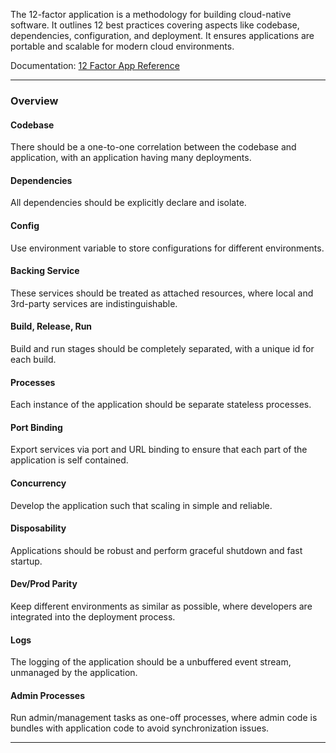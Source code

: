 The 12-factor application is a methodology for building cloud-native software. It outlines 12 best practices covering aspects like codebase, dependencies, configuration, and deployment. It ensures applications are portable and scalable for modern cloud environments.

Documentation: [12 Factor App Reference](https://12factor.net/)
___
### Overview
#### Codebase
There should be a one-to-one correlation between the codebase and application, with an application having many deployments.
#### Dependencies
All dependencies should be explicitly declare and isolate.
#### Config
Use environment variable to store configurations for different environments.
#### Backing Service
These services should be treated as attached resources, where local and 3rd-party services are indistinguishable.
#### Build, Release, Run
Build and run stages should be completely separated, with a unique id for each build.
#### Processes
Each instance of the application should be separate stateless processes.
#### Port Binding
Export services via port and URL binding to ensure that each part of the application is self contained.
#### Concurrency
Develop the application such that scaling in simple and reliable.
#### Disposability
Applications should be robust and perform graceful shutdown and fast startup.
#### Dev/Prod Parity
Keep different environments as similar as possible, where developers are integrated into the deployment process.
#### Logs
The logging of the application should be a unbuffered event stream, unmanaged by the application.
#### Admin Processes
Run admin/management tasks as one-off processes, where admin code is bundles with application code to avoid synchronization issues. 

___